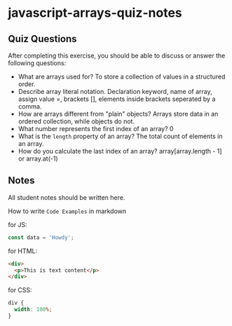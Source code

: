 # javascript-arrays-quiz-notes

## Quiz Questions

After completing this exercise, you should be able to discuss or answer the following questions:

- What are arrays used for?
  To store a collection of values in a structured order.
- Describe array literal notation.
  Declaration keyword, name of array, assign value =, brackets [], elements inside brackets seperated by a comma.
- How are arrays different from "plain" objects?
  Arrays store data in an ordered collection, while objects do not.
- What number represents the first index of an array?
  0
- What is the `length` property of an array?
  The total count of elements in an array.
- How do you calculate the last index of an array?
  array[array.length - 1] or array.at(-1)

## Notes

All student notes should be written here.

How to write `Code Examples` in markdown

for JS:

```javascript
const data = 'Howdy';
```

for HTML:

```html
<div>
  <p>This is text content</p>
</div>
```

for CSS:

```css
div {
  width: 100%;
}
```
